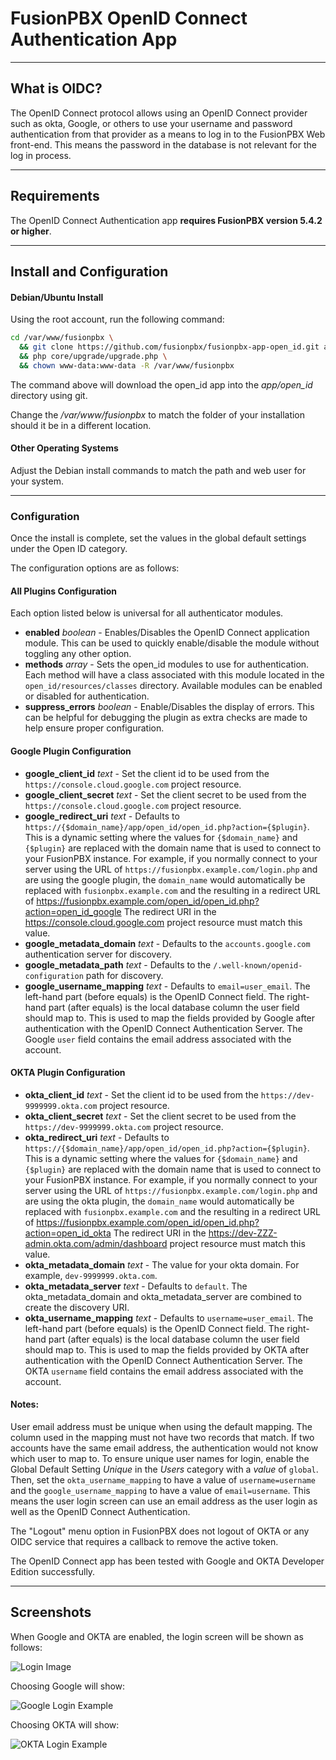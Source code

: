 # FusionPBX  OpenID Connect Authentication App

---

## What is OIDC?

The OpenID Connect protocol allows using an OpenID Connect provider such as okta, Google, or others to use your username and password authentication from that provider as a means to log in to the FusionPBX Web front-end.
This means the password in the database is not relevant for the log in process.

---

## Requirements

The OpenID Connect Authentication app **requires FusionPBX version 5.4.2 or higher**.

---

## Install and Configuration

#### Debian/Ubuntu Install

Using the root account, run the following command:

```sh
cd /var/www/fusionpbx \
  && git clone https://github.com/fusionpbx/fusionpbx-app-open_id.git app/open_id \
  && php core/upgrade/upgrade.php \
  && chown www-data:www-data -R /var/www/fusionpbx
```

The command above will download the open_id app into the *app/open_id* directory using git.

Change the */var/www/fusionpbx* to match the folder of your installation should it be in a different location.

#### Other Operating Systems

Adjust the Debian install commands to match the path and web user for your system.

---
### Configuration

Once the install is complete, set the values in the global default settings under the Open ID category.

The configuration options are as follows:

#### All Plugins Configuration
Each option listed below is universal for all authenticator modules.
- **enabled** *boolean* - Enables/Disables the OpenID Connect application module. This can be used to quickly enable/disable the module without toggling any other option.
- **methods** *array* - Sets the open_id modules to use for authentication. Each method will have a class associated with this module located in the `open_id/resources/classes` directory. Available modules can be enabled or disabled for authentication.
- **suppress_errors** *boolean* - Enable/Disables the display of errors. This can be helpful for debugging the plugin as extra checks are made to help ensure proper configuration.

#### Google Plugin Configuration
- **google_client_id** *text* - Set the client id to be used from the `https://console.cloud.google.com` project resource.
- **google_client_secret** *text* - Set the client secret to be used from the `https://console.cloud.google.com` project resource.
- **google_redirect_uri** *text* - Defaults to `https://{$domain_name}/app/open_id/open_id.php?action={$plugin}`. This is a dynamic setting where the values for `{$domain_name}` and `{$plugin}` are replaced with the domain name that is used to connect to your FusionPBX instance. For example, if you normally connect to your server using the URL of `https://fusionpbx.example.com/login.php` and are using the google plugin, the `domain_name` would automatically be replaced with `fusionpbx.example.com` and the resulting in a redirect URL of https://fusionpbx.example.com/open_id/open_id.php?action=open_id_google The redirect URI in the https://console.cloud.google.com project resource must match this value.
- **google_metadata_domain** *text* - Defaults to the `accounts.google.com` authentication server for discovery.
- **google_metadata_path** *text* - Defaults to the `/.well-known/openid-configuration` path for discovery.
- **google_username_mapping** *text* - Defaults to `email=user_email`. The left-hand part (before equals) is the OpenID Connect field. The right-hand part (after equals) is the local database column the user field should map to. This is used to map the fields provided by Google after authentication with the OpenID Connect Authentication Server. The Google `user` field contains the email address associated with the account.

#### OKTA Plugin Configuration
- **okta_client_id** *text* - Set the client id to be used from the `https://dev-9999999.okta.com` project resource.
- **okta_client_secret** *text* - Set the client secret to be used from the `https://dev-9999999.okta.com` project resource.
- **okta_redirect_uri** *text* - Defaults to `https://{$domain_name}/app/open_id/open_id.php?action={$plugin}`. This is a dynamic setting where the values for `{$domain_name}` and `{$plugin}` are replaced with the domain name that is used to connect to your FusionPBX instance. For example, if you normally connect to your server using the URL of `https://fusionpbx.example.com/login.php` and are using the okta plugin, the `domain_name` would automatically be replaced with `fusionpbx.example.com` and the resulting in a redirect URL of https://fusionpbx.example.com/open_id/open_id.php?action=open_id_okta The redirect URI in the https://dev-ZZZ-admin.okta.com/admin/dashboard project resource must match this value.
- **okta_metadata_domain** *text* - The value for your okta domain. For example, `dev-9999999.okta.com`.
- **okta_metadata_server** *text* - Defaults to `default`. The okta_metadata_domain and okta_metadata_server are combined to create the discovery URI.
- **okta_username_mapping** *text* - Defaults to `username=user_email`. The left-hand part (before equals) is the OpenID Connect field. The right-hand part (after equals) is the local database column the user field should map to. This is used to map the fields provided by OKTA after authentication with the OpenID Connect Authentication Server. The OKTA `username` field contains the email address associated with the account.

#### Notes:

User email address must be unique when using the default mapping. The column used in the mapping must not have two records that match. If two accounts have the same email address, the authentication would not know which user to map to. To ensure unique user names for login, enable the Global Default Setting *Unique* in the *Users* category with a *value* of `global`. Then, set the `okta_username_mapping` to have a value of `username=username` and the `google_username_mapping` to have a value of `email=username`. This means the user login screen can use an email address as the user login as well as the OpenID Connect Authentication.

The "Logout" menu option in FusionPBX does not logout of OKTA or any OIDC service that requires a callback to remove the active token.

The OpenID Connect app has been tested with Google and OKTA Developer Edition successfully.

---

## Screenshots

When Google and OKTA are enabled, the login screen will be shown as follows:

![Login Image](./resources/images/oidc/OIDC_login.png)

Choosing Google will show:

![Google Login Example](./resources/images/oidc/OIDC_login_google.png)

Choosing OKTA will show:

![OKTA Login Example](./resources/images/oidc/OIDC_login_okta.png)
